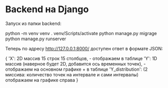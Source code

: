# Backend на Django

Запуск из папки backend:

python -m venv venv
. venv/Scripts/activate
python manage.py migrage
python manage.py runserver

Теперь по адресу http://127.0.0.1:8000/ доступен ответ в формате JSON:

{
    'X': 2D массив 15 строк 15 столбцов, - отображаем в таблице
    'Y': 1D массив (наверное будет 2D, добавится ось временных точек), - отображаем на основном графике + в таблице
    'Y_distribution': (2 миссива: количество точек на интервале и сами интервалы) отображаем на графике справа
}
